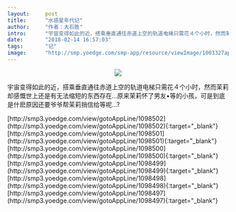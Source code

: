 ```yaml
---
layout:     post
title:      "水惑星年代记"
author:     "作者：大石胜"
intro:      "宇宙变得如此的近，搭乘垂直通往赤道上空的轨道电梯只需花４个小时，然而茉莉却感慨世上还是有无法缩短的东西存在…原来茉莉怀了男友•等的小孩，可是到底是什麽原因还要爷爷帮茉莉捎信给等呢…?"
date:       "2018-02-14 16:57:03"
tags:       "记"
image:      "http://smp.yoedge.com/smp-app/resource/viewImage/1003327appline.png"
---
```

<div style="text-align: center">
<p><img src="http://smp.yoedge.com/smp-app/resource/viewImage/1003327appline.png"/></p>
</div>
<p class="post-meta">
<span>宇宙变得如此的近，搭乘垂直通往赤道上空的轨道电梯只需花４个小时，然而茉莉却感慨世上还是有无法缩短的东西存在…原来茉莉怀了男友•等的小孩，可是到底是什麽原因还要爷爷帮茉莉捎信给等呢…?</span>
</p>
[http://smp3.yoedge.com/view/gotoAppLine/1098502](http://smp3.yoedge.com/view/gotoAppLine/1098502){:target="_blank"}
[http://smp3.yoedge.com/view/gotoAppLine/1098501](http://smp3.yoedge.com/view/gotoAppLine/1098501){:target="_blank"}
[http://smp3.yoedge.com/view/gotoAppLine/1098500](http://smp3.yoedge.com/view/gotoAppLine/1098500){:target="_blank"}
[http://smp3.yoedge.com/view/gotoAppLine/1098499](http://smp3.yoedge.com/view/gotoAppLine/1098499){:target="_blank"}
[http://smp3.yoedge.com/view/gotoAppLine/1098498](http://smp3.yoedge.com/view/gotoAppLine/1098498){:target="_blank"}
[http://smp3.yoedge.com/view/gotoAppLine/1098497](http://smp3.yoedge.com/view/gotoAppLine/1098497){:target="_blank"}


